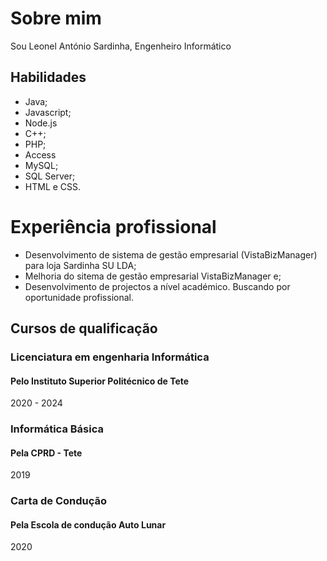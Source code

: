 
# Sobre mim
Sou Leonel António Sardinha, Engenheiro Informático
## Habilidades
- Java;
- Javascript;
- Node.js
- C++;
- PHP;
- Access
- MySQL;
- SQL Server;
- HTML e CSS.

# Experiência profissional

- Desenvolvimento de sistema de gestão empresarial (VistaBizManager) para loja Sardinha SU LDA;
- Melhoria do sitema de gestão empresarial VistaBizManager e;
- Desenvolvimento de projectos a nível académico.
Buscando por oportunidade profissional.
## Cursos de qualificação
### Licenciatura em engenharia Informática
#### Pelo Instituto Superior Politécnico de Tete
2020 - 2024
### Informática Básica
#### Pela CPRD - Tete
2019
### Carta de Condução
#### Pela Escola de condução Auto Lunar
2020
